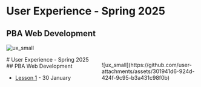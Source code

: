 # User Experience - Spring 2025
## PBA Web Development
![ux_small](https://github.com/user-attachments/assets/301941d6-924d-424f-9c95-b3a431c98f0b)

<p style="max-width: 50%; float: right;">
![ux_small](https://github.com/user-attachments/assets/301941d6-924d-424f-9c95-b3a431c98f0b)
</p>
# User Experience - Spring 2025<br>## PBA Web Development
    

- [Lesson 1](https://github.com/arturomorarioja-kea/WD_UX_F25/blob/main/Lesson01/README.md) - 30 January
